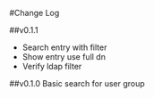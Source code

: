 #Change Log

##v0.1.1
* Search entry with filter
* Show entry use full dn
* Verify ldap filter

##v0.1.0
Basic search for user group
